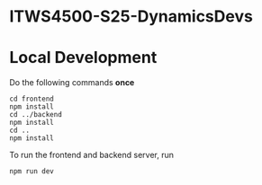# ITWS4500-S25-DynamicsDevs

# Local Development

Do the following commands **once**
```shell
cd frontend
npm install
cd ../backend
npm install
cd ..
npm install
```

To run the frontend and backend server, run 
```shell
npm run dev
```
